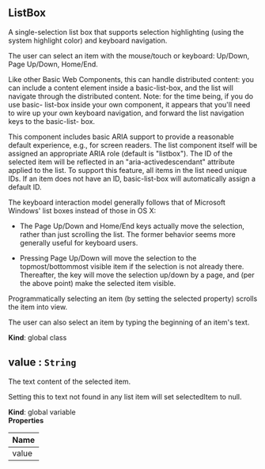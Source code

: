 <a name="ListBox"></a>
## ListBox
A single-selection list box that supports selection highlighting (using the
system highlight color) and keyboard navigation.

The user can select an item with the mouse/touch or keyboard: Up/Down, Page
Up/Down, Home/End.

Like other Basic Web Components, this can handle distributed content: you can
include a content element inside a basic-list-box, and the list will navigate
through the distributed content. Note: for the time being, if you do use basic-
list-box inside your own component, it appears that you'll need to wire up your
own keyboard navigation, and forward the list navigation keys to the basic-list-
box.

This component includes basic ARIA support to provide a reasonable default
experience, e.g., for screen readers. The list component itself will be assigned
an appropriate ARIA role (default is "listbox"). The ID of the selected item
will be reflected in an "aria-activedescendant" attribute applied to the list.
To support this feature, all items in the list need unique IDs. If an item does
not have an ID, basic-list-box will automatically assign a default ID.

The keyboard interaction model generally follows that of Microsoft Windows'
list boxes instead of those in OS X:

* The Page Up/Down and Home/End keys actually move the selection, rather than
  just scrolling the list. The former behavior seems more generally useful for
  keyboard users.

* Pressing Page Up/Down will move the selection to the topmost/bottommost
  visible item if the selection is not already there. Thereafter, the key will
  move the selection up/down by a page, and (per the above point) make the
  selected item visible.

Programmatically selecting an item (by setting the selected property) scrolls
the item into view.

The user can also select an item by typing the beginning of an item's text.

**Kind**: global class  
<a name="value"></a>
## value : <code>String</code>
The text content of the selected item.

Setting this to text not found in any list item will set selectedItem to
null.

**Kind**: global variable  
**Properties**

| Name |
| --- |
| value | 

